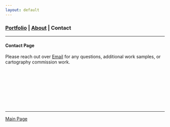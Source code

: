 ```yaml
---
layout: default
---
```

<title>Glenn Ingram Cartography</title>

### [Portfolio](./index.md) | [About](./about.md) | Contact
 <hr> 
 
#### Contact Page

Please reach out over [Email](mailto:gi.ingram001@gmail.com) for any questions, additional work samples, or cartography commission work.


<br>
<br>
<br>
<br>
<br>
<br>
<br>

<hr> 

[Main Page](./)
